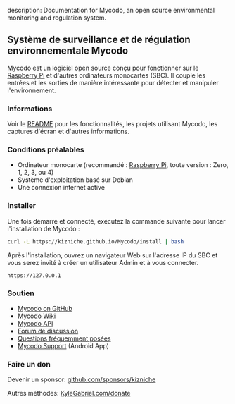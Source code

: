 description: Documentation for Mycodo, an open source environmental monitoring and regulation system.

## Système de surveillance et de régulation environnementale Mycodo

Mycodo est un logiciel open source conçu pour fonctionner sur le [Raspberry Pi](https://en.wikipedia.org/wiki/Raspberry_Pi) et d'autres ordinateurs monocartes (SBC). Il couple les entrées et les sorties de manière intéressante pour détecter et manipuler l'environnement.

### Informations

Voir le [README](https://github.com/kizniche/Mycodo#uses) pour les fonctionnalités, les projets utilisant Mycodo, les captures d'écran et d'autres informations.

### Conditions préalables

*   Ordinateur monocarte (recommandé : [Raspberry Pi](https://www.raspberrypi.org/), toute version : Zero, 1, 2, 3, ou 4)
*   Système d'exploitation basé sur Debian
*   Une connexion internet active

### Installer

Une fois démarré et connecté, exécutez la commande suivante pour lancer l'installation de Mycodo :

```bash
curl -L https://kizniche.github.io/Mycodo/install | bash
```

Après l'installation, ouvrez un navigateur Web sur l'adresse IP du SBC et vous serez invité à créer un utilisateur Admin et à vous connecter.

```
https://127.0.0.1
```

### Soutien

*   [Mycodo on GitHub](https://github.com/kizniche/Mycodo)
*   [Mycodo Wiki](https://github.com/kizniche/Mycodo/wiki)
*   [Mycodo API](https://kizniche.github.io/Mycodo/mycodo-api.html)
*   [Forum de discussion](https://forum.radicaldiy.com)
*   [Questions fréquemment posées](https://forum.radicaldiy.com/docs?category=23&tags=mycodo)
*   [Mycodo Support](https://play.google.com/store/apps/details?id=com.mycodo.mycododocs) (Android App)

### Faire un don

Devenir un sponsor: [github.com/sponsors/kizniche](https://github.com/sponsors/kizniche)

Autres méthodes: [KyleGabriel.com/donate](https://kylegabriel.com/donate)

